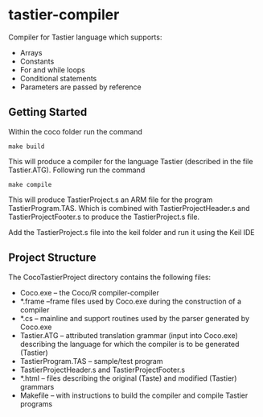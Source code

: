 # tastier-compiler
Compiler for Tastier language which supports:
* Arrays
* Constants
* For and while loops
* Conditional statements
* Parameters are passed by reference

## Getting Started
Within the coco folder run the command

``` 
make build 
```

This will produce a compiler for the language Tastier (described in the file Tastier.ATG). 
Following run the command 
```
make compile
```
This will produce TastierProject.s an ARM file for the program TastierProgram.TAS. Which is combined with TastierProjectHeader.s and TastierProjectFooter.s to produce the TastierProject.s file.

Add the TastierProject.s file into the keil folder and run it using the Keil IDE

## Project Structure
The CocoTastierProject directory contains the following files:
* Coco.exe – the Coco/R compiler-compiler
* *.frame –frame files used by Coco.exe during the construction of a compiler
* *.cs – mainline and support routines used by the parser generated by Coco.exe
* Tastier.ATG – attributed translation grammar (input into Coco.exe) describing the language for which the compiler is to be generated (Tastier)
* TastierProgram.TAS – sample/test program
* TastierProjectHeader.s and TastierProjectFooter.s
* *.html – files describing the original (Taste) and modified (Tastier) grammars
* Makefile – with instructions to build the compiler and compile Tastier programs

